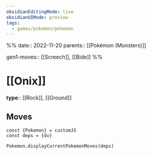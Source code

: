 ```yaml
---
obsidianEditingMode: live
obsidianUIMode: preview
tags:
  - games/pokemon/pokemon
---
```

%%
date:: 2022-11-20
parents:: [[Pokémon (Monsters)]]

gen1-moves:: [[Screech]], [[Bide]]
%%

# [[Onix]]

**type**:: [[Rock]], [[Ground]]

## Moves

```dataviewjs
const {Pokemon} = customJS
const deps = {dv}

Pokemon.displayCurrentPokemonMoves(deps)
```